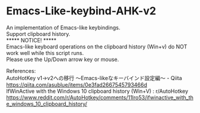 # Emacs-Like-keybind-AHK-v2
An implementation of Emacs-like keybindings.  
Support clipboard history.  
***** NOTICE! *****  
Emacs-like keyboard operations on the clipboard history (Win+v) do NOT work well while this script runs.  
Please use the Up/Down arrow key or mouse.  

References:  
  AutoHotKey v1->v2への移行 ～Emacs-likeなキーバインド設定編～ - Qiita  
    https://qiita.com/asublue/items/0e3fad2667545793466d  
 IfWinActive with the Windows 10 clipboard history (Win+V) : r/AutoHotkey  
   https://www.reddit.com/r/AutoHotkey/comments/11lro53/ifwinactive_with_the_windows_10_clipboard_history/
